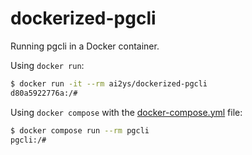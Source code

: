 # dockerized-pgcli
Running pgcli in a Docker container.


Using `docker run`:

```bash
$ docker run -it --rm ai2ys/dockerized-pgcli
d80a5922776a:/#
```

Using `docker compose` with the [docker-compose.yml](./docker-compose.yml) file:

```bash
$ docker compose run --rm pgcli
pgcli:/# 
```
